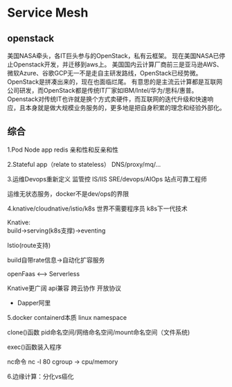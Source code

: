 # Service Mesh

## openstack
美国NASA牵头，各IT巨头参与的OpenStack，私有云框架。
现在美国NASA已停止Openstack开发，并迁移到aws上。
美国国内云计算厂商前三是亚马逊AWS、微软Azure、谷歌GCP无一不是走自主研发路线，OpenStack已经势微。OpenStack是拼凑出来的，现在也面临烂尾。
有意思的是主流云计算都是互联网公司研发，而OpenStack都是传统IT厂家如IBM/Intel/华为/思科/惠普。Openstack对传统IT也许就是换个方式卖硬件，而互联网的迭代升级和快速响应，且本身就是做大规模业务服务的，更多地是把自身积累的理念和经验外部化。

## 综合
1.Pod Node app redis
亲和性和反亲和性

2.Stateful app（relate to stateless）
DNS/proxy/mq/...

3.运维Devops重新定义
监管控 IS/IIS
SRE/devops/AIOps
站点可靠工程师

运维无状态服务，docker不是dev/ops的界限

4.knative/cloudnative/istio/k8s
世界不需要程序员
k8s下一代技术

Knative:  
build->serving(k8s支撑)->eventing

Istio(route支持)

build自带rate信息->自动化扩容服务

openFaas <--> Serverless

Knative更广阔
api兼容 跨云协作 开放协议

* Dapper阿里

5.docker containerd本质
linux namespace

clone()函数 pid命名空间/网络命名空间/mount命名空间（文件系统)

exec()函数装入程序

nc命令 nc -l 80
cgroup -> cpu/memory

6.边缘计算：分化vs癌化

